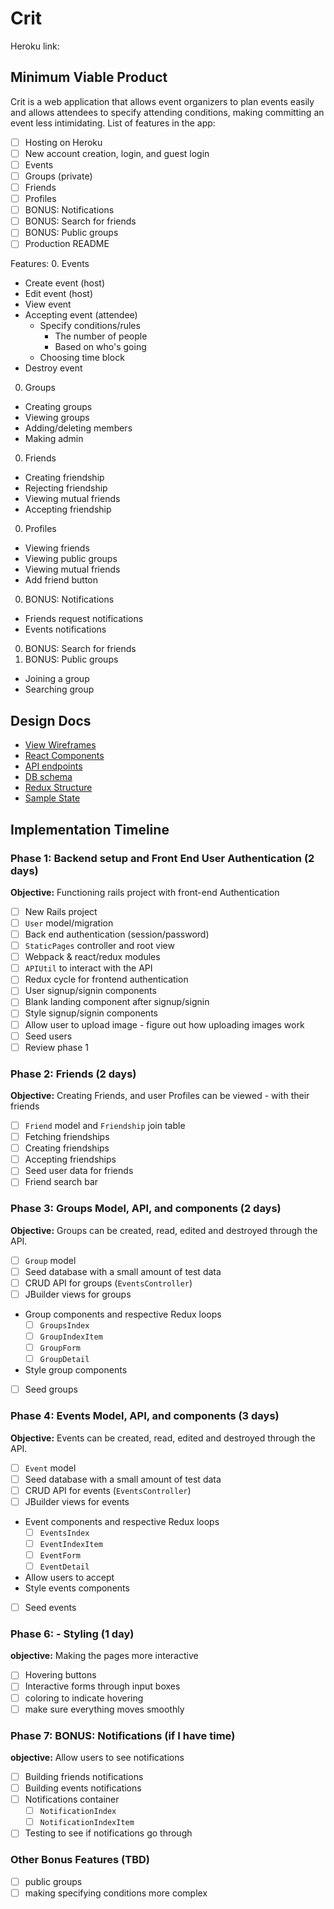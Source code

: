 # Crit

Heroku link:

## Minimum Viable Product

Crit is a web application that allows event organizers to plan events easily and allows attendees to specify attending conditions, making committing an event less intimidating.
List of features in the app:

- [ ] Hosting on Heroku
- [ ] New account creation, login, and guest login
- [ ] Events
- [ ] Groups (private)
- [ ] Friends
- [ ] Profiles
- [ ] BONUS: Notifications
- [ ] BONUS: Search for friends
- [ ] BONUS: Public groups
- [ ] Production README

Features:
0. Events
  - Create event (host)
  - Edit event (host)
  - View event
  - Accepting event (attendee)
    - Specify conditions/rules
      - The number of people
      - Based on who's going
    - Choosing time block
  - Destroy event
0. Groups
  - Creating groups
  - Viewing groups
  - Adding/deleting members
  - Making admin
0. Friends
  - Creating friendship
  - Rejecting friendship
  - Viewing mutual friends
  - Accepting friendship
0. Profiles
  - Viewing friends
  - Viewing public groups
  - Viewing mutual friends
  - Add friend button
0. BONUS: Notifications
  - Friends request notifications
  - Events notifications
0. BONUS: Search for friends
0. BONUS: Public groups
  - Joining a group
  - Searching group

## Design Docs
* [View Wireframes][wireframes]
* [React Components][components]
* [API endpoints][api-endpoints]
* [DB schema][schema]
* [Redux Structure][redux-structure]
* [Sample State][sample-state]

[wireframes]: wireframes
[components]: component-heirarchy.md
[redux-structure]: redux-structure.md
[sample-state]: sample-state.md
[api-endpoints]: api-endpoints.md
[schema]: schema.md

## Implementation Timeline

### Phase 1: Backend setup and Front End User Authentication (2 days)

**Objective:** Functioning rails project with front-end Authentication

- [ ] New Rails project
- [ ] `User` model/migration
- [ ] Back end authentication (session/password)
- [ ] `StaticPages` controller and root view
- [ ] Webpack & react/redux modules
- [ ] `APIUtil` to interact with the API
- [ ] Redux cycle for frontend authentication
- [ ] User signup/signin components
- [ ] Blank landing component after signup/signin
- [ ] Style signup/signin components
- [ ] Allow user to upload image - figure out how uploading images work
- [ ] Seed users
- [ ] Review phase 1

### Phase 2: Friends (2 days)

**Objective:** Creating Friends, and user Profiles can be viewed - with their friends

- [ ] `Friend` model and `Friendship` join table
- [ ] Fetching friendships
- [ ] Creating friendships
- [ ] Accepting friendships
- [ ] Seed user data for friends
- [ ] Friend search bar

### Phase 3: Groups Model, API, and components (2 days)

**Objective:** Groups can be created, read, edited and destroyed through
the API.

- [ ] `Group` model
- [ ] Seed database with a small amount of test data
- [ ] CRUD API for groups (`EventsController`)
- [ ] JBuilder views for groups
- Group components and respective Redux loops
  - [ ] `GroupsIndex`
  - [ ] `GroupIndexItem`
  - [ ] `GroupForm`
  - [ ] `GroupDetail`
- Style group components
- [ ] Seed groups

### Phase 4: Events Model, API, and components (3 days)

**Objective:** Events can be created, read, edited and destroyed through
the API.

- [ ] `Event` model
- [ ] Seed database with a small amount of test data
- [ ] CRUD API for events (`EventsController`)
- [ ] JBuilder views for events
- Event components and respective Redux loops
  - [ ] `EventsIndex`
  - [ ] `EventIndexItem`
  - [ ] `EventForm`
  - [ ] `EventDetail`
- Allow users to accept
- Style events components
- [ ] Seed events

### Phase 6: - Styling (1 day)

**objective:** Making the pages more interactive

- [ ] Hovering buttons
- [ ] Interactive forms through input boxes
- [ ] coloring to indicate hovering
- [ ] make sure everything moves smoothly

### Phase 7: BONUS: Notifications (if I have time)

**objective:** Allow users to see notifications

- [ ] Building friends notifications
- [ ] Building events notifications
- [ ] Notifications container
  - [ ] `NotificationIndex`
  - [ ] `NotificationIndexItem`
- [ ] Testing to see if notifications go through

### Other Bonus Features (TBD)
- [ ] public groups
- [ ] making specifying conditions more complex
